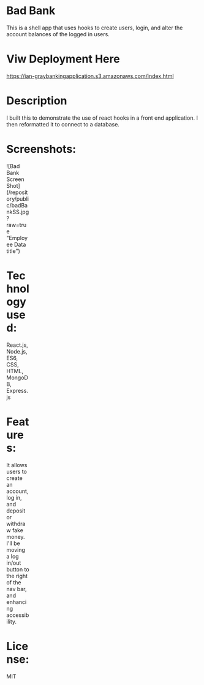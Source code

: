 # Bad Bank

This is a shell app that uses hooks to create users, login, and alter the account balances of the logged in users. 

# Viw Deployment Here 
https://ian-graybankingapplication.s3.amazonaws.com/index.html 

# Description 

I built this to demonstrate the use of react hooks in a front end application. I then reformatted it to connect to a database. 

# Screenshots: 

<div style="width:60px ; height:60px">
![Bad Bank Screen Shot](/repository/public/badBankSS.jpg?raw=true "Employee Data title")
<div>

# Technology used: 

React.js, Node.js, ES6, CSS, HTML, MongoDB, Express.js

# Features: 

It allows users to create an account, log in, and deposit or withdraw fake money. I'll be moving a log in/out button to the right of the nav bar, and enhancing accessibility. 

# License: 

MIT